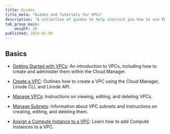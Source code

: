 ```yaml
---
title: Guides
title_meta: "Guides and Tutorials for VPCs"
description: "A collection of guides to help instruct you how to use VPCs."
tab_group_main:
    weight: 30
published: 2024-01-09
---
```


## Basics

- [Getting Started with VPCs](/docs/products/networking/vpc/get-started/): An introduction to VPCs, including how to create and administer them within the Cloud Manager.

- [Create a VPC](/docs/products/networking/vpc/guides/create/): Outlines how to create a VPC using the Cloud Manager, Linode CLI, and Linode API.

- [Manage VPCs](/docs/products/networking/vpc/guides/manage-vpcs/): Instructions on viewing, editing, and deleting VPCs.

- [Manage Subnets](/docs/products/networking/vpc/guides/subnets/): Information about VPC subnets and instructions on creating, editing, and deleting them.

- [Assign a Compute Instance to a VPC](/docs/products/networking/vpc/guides/assign-services/): Learn how to add Compute Instances to a VPC.